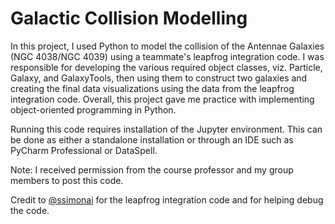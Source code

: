 # Galactic Collision Modelling
In this project, I used Python to model the collision of the Antennae Galaxies (NGC 4038/NGC 4039) using a teammate's leapfrog integration code. I was responsible for developing the various required object classes, viz. Particle, Galaxy, and GalaxyTools, then using them to construct two galaxies and creating the final data visualizations using the data from the leapfrog integration code. Overall, this project gave me practice with implementing object-oriented programming in Python.

Running this code requires installation of the Jupyter environment. This can be done as either a standalone installation or through an IDE such as PyCharm Professional or DataSpell.

Note: I received permission from the course professor and my group members to post this code.

Credit to [@ssimonai](https://github.com/ssimonai) for the leapfrog integration code and for helping debug the code.
